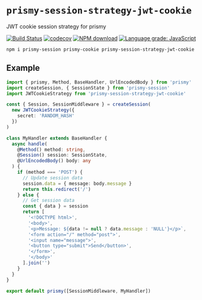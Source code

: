 # `prismy-session-strategy-jwt-cookie`

JWT cookie session strategy for prismy

[![Build Status](https://travis-ci.com/prismyland/prismy-session-strategy-jwt-cookie.svg?branch=master)](https://travis-ci.com/prismyland/prismy-session-strategy-jwt-cookie)
[![codecov](https://codecov.io/gh/prismyland/prismy-session-strategy-jwt-cookie/branch/master/graph/badge.svg)](https://codecov.io/gh/prismyland/prismy-session-strategy-jwt-cookie)
[![NPM download](https://img.shields.io/npm/dm/prismy-session-strategy-jwt-cookie.svg)](https://www.npmjs.com/package/prismy-session-strategy-jwt-cookie)
[![Language grade: JavaScript](https://img.shields.io/lgtm/grade/javascript/g/prismyland/prismy-session-strategy-jwt-cookie.svg?logo=lgtm&logoWidth=18)](https://lgtm.com/projects/g/prismyland/prismy-session-strategy-jwt-cookie/context:javascript)

```
npm i prismy-session prismy-cookie prismy-session-strategy-jwt-cookie
```

## Example

```ts
import { prismy, Method, BaseHandler, UrlEncodedBody } from 'prismy'
import createSession, { SessionState } from 'prismy-session'
import JWTCookieStrategy from 'prismy-session-strategy-jwt-cookie'

const { Session, SessionMiddleware } = createSession(
  new JWTCookieStrategy({
    secret: 'RANDOM_HASH'
  })
)

class MyHandler extends BaseHandler {
  async handle(
    @Method() method: string,
    @Session() session: SessionState,
    @UrlEncodedBody() body: any
  ) {
    if (method === 'POST') {
      // Update session data
      session.data = { message: body.message }
      return this.redirect('/')
    } else {
      // Get session data
      const { data } = session
      return [
        '<!DOCTYPE html>',
        '<body>',
        `<p>Message: ${data != null ? data.message : 'NULL'}</p>`,
        '<form action="/" method="post">',
        '<input name="message">',
        '<button type="submit">Send</button>',
        '</form>',
        '</body>'
      ].join('')
    }
  }
}

export default prismy([SessionMiddleware, MyHandler])
```
